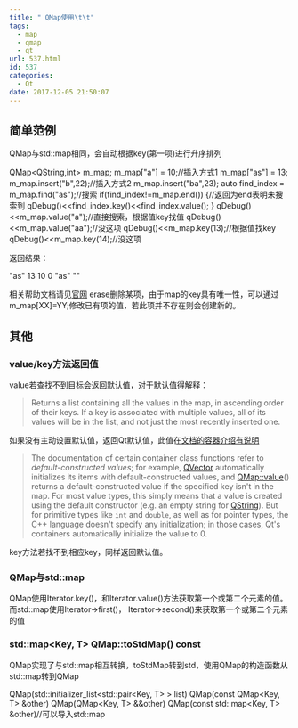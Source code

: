 ```yaml
---
title: " QMap使用\t\t"
tags:
  - map
  - qmap
  - qt
url: 537.html
id: 537
categories:
  - Qt
date: 2017-12-05 21:50:07
---
```


简单范例
----

QMap与std::map相同，会自动根据key(第一项)进行升序排列

QMap<QString,int> m_map;
m_map\["a"\] = 10;//插入方式1
m_map\["as"\] = 13;
m_map.insert("b",22);//插入方式2
m_map.insert("ba",23);
auto find\_index = m\_map.find("as");//搜索
if(find\_index!=m\_map.end()) {//返回为end表明未搜索到
    qDebug()<<find\_index.key()<<find\_index.value();
}
qDebug()<<m_map.value("a");//直接搜索，根据值key找值
qDebug()<<m_map.value("aa");//没这项
qDebug()<<m_map.key(13);//根据值找key
qDebug()<<m_map.key(14);//没这项

返回结果：

"as" 13
10
0
"as"
""

相关帮助文档请见[官网](http://doc.qt.io/qt-5/qmap.html) erase删除某项，由于map的key具有唯一性，可以通过m_map\[XX\]=YY;修改已有项的值，若此项并不存在则会创建新的。

其他
--

### value/key方法返回值

value若查找不到目标会返回默认值，对于默认值得解释：

> Returns a list containing all the values in the map, in ascending order of their keys. If a key is associated with multiple values, all of its values will be in the list, and not just the most recently inserted one.

如果没有主动设置默认值，返回Qt默认值，此值在[文档的容器介绍有说明](http://doc.qt.io/qt-5/containers.html)

> The documentation of certain container class functions refer to _default-constructed values_; for example, [QVector](http://doc.qt.io/qt-5/qvector.html) automatically initializes its items with default-constructed values, and [QMap::value](http://doc.qt.io/qt-5/qmap.html#value)() returns a default-constructed value if the specified key isn't in the map. For most value types, this simply means that a value is created using the default constructor (e.g. an empty string for [QString](http://doc.qt.io/qt-5/qstring.html)). But for primitive types like `int` and `double`, as well as for pointer types, the C++ language doesn't specify any initialization; in those cases, Qt's containers automatically initialize the value to 0.

key方法若找不到相应key，同样返回默认值。

### QMap与std::map

QMap使用Iterator.key()，和Iterator.value()方法获取第一个或第二个元素的值。 而std::map使用Iterator->first()， Iterator->second()来获取第一个或第二个元素的值

### std::map<Key, T> QMap::toStdMap() const

QMap实现了与std::map相互转换，toStdMap转到std，使用QMap的构造函数从std::map转到QMap

QMap(std::initializer_list<std::pair<Key, T> > list)
QMap(const QMap<Key, T> &other)
QMap(QMap<Key, T> &&other)
QMap(const std::map<Key, T> &other)//可以导入std::map